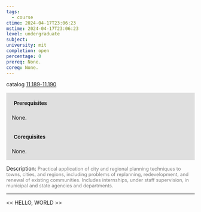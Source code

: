 ```yaml
---
tags:
  - course
ctime: 2024-04-17T23:06:23
mstime: 2024-04-17T23:06:23
level: undergraduate
subject: 
university: mit
completion: open
percentage: 0
prereq: None.
coreq: None.
---
```


catalog [11.189-11.190](http://student.mit.edu/catalog/m11a.html#11.190)

<span style="display: block; padding: 15px; background-color: rgb(100, 100, 100, 0.2);"><font id="m_prereq693_0" style="display: block; font-family: Arial, sans-serif; font-weight: bold; padding: 5px">Prerequisites</font><br><span id="prereq693_0">None.</span></span>
<span style="display: block; padding: 15px; background-color: rgb(100, 100, 100, 0.2);"><font id="m_coreq693_0" style="display: block; font-family: Arial, sans-serif; font-weight: bold; padding: 5px">Corequisites</font><br><span id="coreq693_0">None.</span></span>

<font style="">Description:</font>
<font style="color: grey; font-size: 0.8rem;">Practical application of city and regional planning techniques to towns, cities, and regions, including problems of replanning, redevelopment, and renewal of existing communities. Includes internships, under staff supervision, in municipal and state agencies and departments.</font>



---

<< HELLO, WORLD >>
